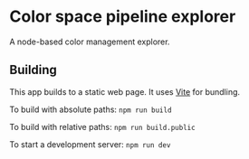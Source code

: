 # Color space pipeline explorer
A node-based color management explorer.

## Building
This app builds to a static web page. It uses [Vite](https://vitejs.dev/) for bundling.

To build with absolute paths:
`npm run build`

To build with relative paths:
`npm run build.public`

To start a development server:
`npm run dev`